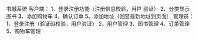 书城系统
客户端：
       1、登录注册功能（注册信息校验，用户
         验证）
       2、分类显示图书
       3、添加购物车
       4、确认订单
       5、添加地址（回显最新地址到页面）
管理员：
       1、登录注册（验证码校验，用户验证）
       2、用户管理
       3、图书管理
       4、订单管理
       5、购物车管理
